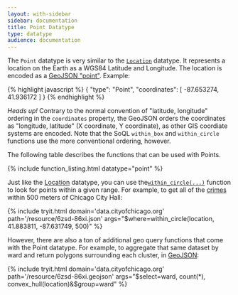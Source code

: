 ```yaml
---
layout: with-sidebar
sidebar: documentation 
title: Point Datatype
type: datatype
audience: documentation
---
```


The `Point` datatype is very similar to the [`Location`](/docs/datatypes/location.html) datatype. It represents a location on the Earth as a WGS84 Latitude and Longitude. The location is encoded as a [GeoJSON "point"](http://geojson.org/geojson-spec.html#point). Example:

{% highlight javascript %}
{
  "type": "Point",
  "coordinates": [
    -87.653274,
    41.936172
  ]
}
{% endhighlight %}

<div class="alert alert-info">
  <em>Heads up!</em> Contrary to the normal convention of "latitude, longitude" ordering in the <code>coordinates</code> property, the GeoJSON orders the coordinates as "longitude, latitude" (X coordinate, Y coordinate), as other GIS coordiate systems are encoded. Note that the SoQL <code>within_box</code> and <code>within_circle</code> functions use the more conventional ordering, however.
</div>

The following table describes the functions that can be used with Points. 

{% include function_listing.html datatype="point" %}

Just like the [Location](/docs/datatypes/location.html) datatype, you can use the[`within_circle(...)`](/docs/functions/within_circle.html) function to look for points within a given range. For example, to get all of the [crimes](http://data.cityofchicago.org/d/6zsd-86xi) within 500 meters of Chicago City Hall:

{% include tryit.html domain='data.cityofchicago.org' path='/resource/6zsd-86xi.json' args="$where=within_circle(location, 41.883811, -87.631749, 500)" %}

However, there are also a ton of additional geo query functions that come with the Point datatype. For example, to aggregate that same dataset by ward and return polygons surrounding each cluster, in [GeoJSON](/docs/formats/geojson.html):

{% include tryit.html domain='data.cityofchicago.org' path='/resource/6zsd-86xi.geojson' args="$select=ward, count(*), convex_hull(location)&$group=ward" %}
